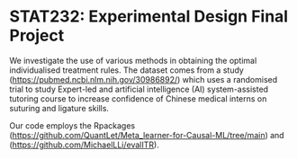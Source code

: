 # STAT232: Experimental Design Final Project
We investigate the use of various methods in obtaining the optimal individualised treatment rules. The dataset comes from a study (https://pubmed.ncbi.nlm.nih.gov/30986892/) which uses a randomised trial to study Expert-led and artificial intelligence (AI) system-assisted tutoring course to increase confidence of Chinese medical interns on suturing and ligature skills.

Our code employs the Rpackages (https://github.com/QuantLet/Meta_learner-for-Causal-ML/tree/main) and (https://github.com/MichaelLLi/evalITR).
